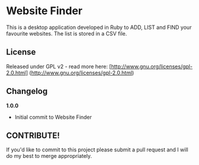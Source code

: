 # Website Finder

This is a desktop application developed in Ruby to ADD, LIST and FIND your favourite websites. The list is stored in a CSV file.

## License
Released under GPL v2 - read more here: [http://www.gnu.org/licenses/gpl-2.0.html] (http://www.gnu.org/licenses/gpl-2.0.html)

## Changelog

**1.0.0**
* Initial commit to Website Finder

## CONTRIBUTE!

If you'd like to commit to this project please submit a pull request and I will do my best to merge appropriately.
